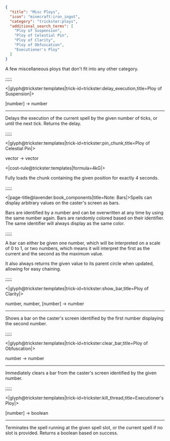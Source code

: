 ```json
{
  "title": "Misc Ploys",
  "icon": "minecraft:iron_ingot",
  "category": "trickster:ploys",
  "additional_search_terms": [
    "Ploy of Suspension",
    "Ploy of Celestial Pin",
    "Ploy of Clarity",
    "Ploy of Obfuscation",
    "Executioner's Ploy"
  ]
}
```

A few miscellaneous ploys that don't fit into any other category.

;;;;;

<|glyph@trickster:templates|trick-id=trickster:delay_execution,title=Ploy of Suspension|>

[number] -> number

---

Delays the execution of the current spell by the given number of ticks, or until the next tick. 
Returns the delay.

;;;;;

<|glyph@trickster:templates|trick-id=trickster:pin_chunk,title=Ploy of Celestial Pin|>

vector -> vector

<|cost-rule@trickster:templates|formula=4kG|>

Fully loads the chunk containing the given position for exactly 4 seconds.

;;;;;

<|page-title@lavender:book_components|title=Note: Bars|>Spells can display arbitrary values on the caster's screen as bars.


Bars are identified by a number and can be overwritten at any time by using the same number again.
Bars are randomly colored based on their identifier. The same identifier will always display as the same color.

;;;;;

A bar can either be given one number, which will be interpreted on a scale of 0 to 1, or two numbers, 
which means it will interpret the first as the current and the second as the maximum value.


It also always returns the given value to its parent circle when updated, allowing for easy chaining.

;;;;;

<|glyph@trickster:templates|trick-id=trickster:show_bar,title=Ploy of Clarity|>

number, number, [number] -> number

---

Shows a bar on the caster's screen identified by the first number displaying the second number.

;;;;;

<|glyph@trickster:templates|trick-id=trickster:clear_bar,title=Ploy of Obfuscation|>

number -> number

---

Immediately clears a bar from the caster's screen identified by the given number.

;;;;;

<|glyph@trickster:templates|trick-id=trickster:kill_thread,title=Executioner's Ploy|>

[number] -> boolean

---

Terminates the spell running at the given spell slot, or the current spell if no slot is provided. Returns a boolean based on success.
